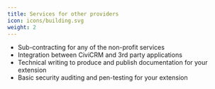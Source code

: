 ```yaml
---
title: Services for other providers
icon: icons/building.svg
weight: 2
---
```


* Sub-contracting for any of the non-profit services
* Integration between CiviCRM and 3rd party applications
* Technical writing to produce and publish documentation for your extension
* Basic security auditing and pen-testing for your extension
